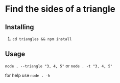 # Find the sides of a triangle

## Installing
1. `cd triangles && npm install`

## Usage
`node . --triangle "3, 4, 5"` or `node . -t "3, 4, 5"`

for help use `node . -h`